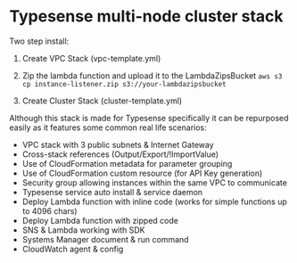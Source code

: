 # Typesense multi-node cluster stack

Two step install:

1. Create VPC Stack (vpc-template.yml)

2. Zip the lambda function and upload it to the LambdaZipsBucket
   `aws s3 cp instance-listener.zip s3://your-lambdazipsbucket`

3. Create Cluster Stack (cluster-template.yml)

Although this stack is made for Typesense specifically it can be repurposed easily as it features some common real life scenarios:

-   VPC stack with 3 public subnets & Internet Gateway
-   Cross-stack references (Output/Export/!ImportValue)
-   Use of CloudFormation metadata for parameter grouping
-   Use of CloudFormation custom resource (for API Key generation)
-   Security group allowing instances within the same VPC to communicate
-   Typesense service auto install & service daemon
-   Deploy Lambda function with inline code (works for simple functions up to 4096 chars)
-   Deploy Lambda function with zipped code
-   SNS & Lambda working with SDK
-   Systems Manager document & run command
-   CloudWatch agent & config
